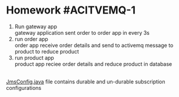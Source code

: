 <h1>Homework #ACITVEMQ-1</h1>

1. Run gateway app <br>
   gateway application sent order to order app in every 3s
2. run order app <br>
   order app receive order details and send to activemq message to product to reduce product
3. run product app <br>
   product app reciee order details and reduce product in database
<br>
<a href="product/src/main/java/com/epam/shopping/product/config/JmsConfig.java">JmsConfig.java</a> file contains durable and un-durable subscription configurations
